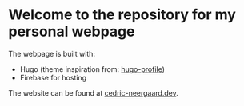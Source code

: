 # Welcome to the repository for my personal webpage

The webpage is built with:

- Hugo (theme inspiration from: [hugo-profile](https://github.com/gurusabarish/hugo-profile))
- Firebase for hosting

The website can be found at [cedric-neergaard.dev](https://cedric-neergaard.dev/).
